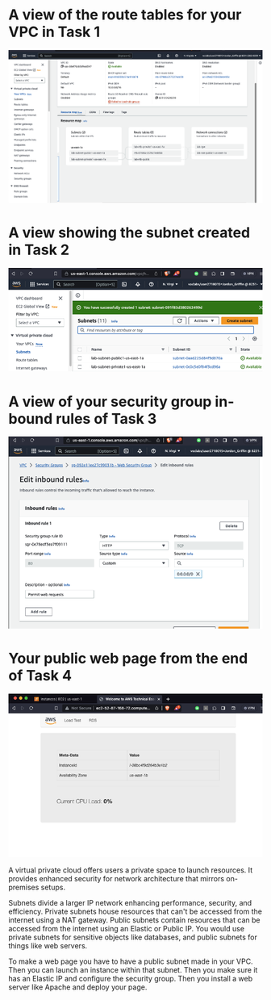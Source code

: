 # A view of the route tables for your VPC in Task 1
![](./pics/Screenshot%202023-08-29%20at%2011.32.03%20PM.png)

# A view showing the subnet created in Task 2
![](./pics/Screenshot%202023-08-29%20at%2011.35.36%20PM.png)

# A view of your security group in-bound rules of Task 3
![](./pics/Screenshot%202023-08-29%20at%2011.41.01%20PM.png)

# Your public web page from the end of Task 4
![](./pics/Screenshot%202023-08-29%20at%2011.52.30%20PM.png)

A virtual private cloud offers users a private space to launch resources. It provides enhanced security for network architecture that mirrors on-premises setups. 

Subnets divide a larger IP network enhancing performance, security, and efficiency. Private subnets house resources that can't be accessed from the internet using a NAT gateway. Public subnets contain resources that can be accessed from the internet using an Elastic or Public IP. You would use private subnets for sensitive objects like databases, and public subnets for things like web servers.

To make a web page you have to have a public subnet made in your VPC. Then you can launch an instance within that subnet. Then you make sure it has an Elastic IP and configure the security group. Then you install a web server like Apache and deploy your page. 
